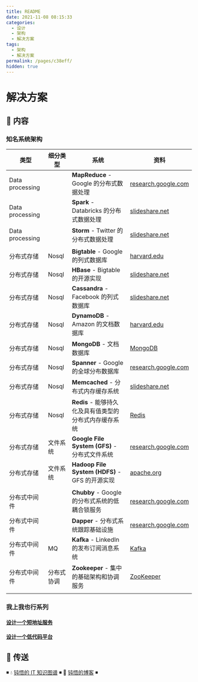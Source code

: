 ```yaml
---
title: README
date: 2021-11-08 08:15:33
categories:
  - 设计
  - 架构
  - 解决方案
tags:
  - 架构
  - 解决方案
permalink: /pages/c38eff/
hidden: true
---
```


# 解决方案

## 📖 内容

### 知名系统架构

| 类型            | 细分类型   | 系统                                                   | 资料                                                                                                                                           |
| --------------- | ---------- | ------------------------------------------------------ | ---------------------------------------------------------------------------------------------------------------------------------------------- |
| Data processing |            | **MapReduce** - Google 的分布式数据处理                | [research.google.com](http://static.googleusercontent.com/media/research.google.com/zh-CN/us/archive/mapreduce-osdi04.pdf)                     |
| Data processing |            | **Spark** - Databricks 的分布式数据处理                | [slideshare.net](http://www.slideshare.net/AGrishchenko/apache-spark-architecture)                                                             |
| Data processing |            | **Storm** - Twitter 的分布式数据处理                   | [slideshare.net](http://www.slideshare.net/previa/storm-16094009)                                                                              |
|                 |            |                                                        |                                                                                                                                                |
| 分布式存储      | Nosql      | **Bigtable** - Google 的列式数据库                     | [harvard.edu](http://www.read.seas.harvard.edu/~kohler/class/cs239-w08/chang06bigtable.pdf)                                                    |
| 分布式存储      | Nosql      | **HBase** - Bigtable 的开源实现                        | [slideshare.net](http://www.slideshare.net/alexbaranau/intro-to-hbase)                                                                         |
| 分布式存储      | Nosql      | **Cassandra** - Facebook 的列式数据库                  | [slideshare.net](http://www.slideshare.net/planetcassandra/cassandra-introduction-features-30103666)                                           |
| 分布式存储      | Nosql      | **DynamoDB** - Amazon 的文档数据库                     | [harvard.edu](http://www.read.seas.harvard.edu/~kohler/class/cs239-w08/decandia07dynamo.pdf)                                                   |
| 分布式存储      | Nosql      | **MongoDB** - 文档数据库                               | [MongoDB](https://dunwu.github.io/db-tutorial/nosql/mongodb/)                                                                                  |
| 分布式存储      | Nosql      | **Spanner** - Google 的全球分布数据库                  | [research.google.com](http://research.google.com/archive/spanner-osdi2012.pdf)                                                                 |
| 分布式存储      | Nosql      | **Memcached** - 分布式内存缓存系统                     | [slideshare.net](http://www.slideshare.net/oemebamo/introduction-to-memcached)                                                                 |
| 分布式存储      | Nosql      | **Redis** - 能够持久化及具有值类型的分布式内存缓存系统 | [Redis](https://dunwu.github.io/db-tutorial/nosql/redis/)                                                                                      |
| 分布式存储      | 文件系统   | **Google File System (GFS)** - 分布式文件系统          | [research.google.com](http://static.googleusercontent.com/media/research.google.com/zh-CN/us/archive/gfs-sosp2003.pdf)                         |
| 分布式存储      | 文件系统   | **Hadoop File System (HDFS)** - GFS 的开源实现         | [apache.org](https://hadoop.apache.org/docs/r1.2.1/hdfs_design.html)                                                                           |
|                 |            |                                                        |                                                                                                                                                |
| 分布式中间件    |            | **Chubby** - Google 的分布式系统的低耦合锁服务         | [research.google.com](http://static.googleusercontent.com/external_content/untrusted_dlcp/research.google.com/en/us/archive/chubby-osdi06.pdf) |
| 分布式中间件    |            | **Dapper** - 分布式系统跟踪基础设施                    | [research.google.com](http://static.googleusercontent.com/media/research.google.com/en//pubs/archive/36356.pdf)                                |
| 分布式中间件    | MQ         | **Kafka** - LinkedIn 的发布订阅消息系统                | [Kafka](https://dunwu.github.io/bigdata-tutorial/kafka/)                                                                                       |
| 分布式中间件    | 分布式协调 | **Zookeeper** - 集中的基础架构和协调服务               | [ZooKeeper](https://dunwu.github.io/bigdata-tutorial/zookeeper/)                                                                               |
|                 |            |                                                        |                                                                                                                                                |

### 我上我也行系列

#### [设计一个短地址服务](短地址服务.md)

#### [设计一个低代码平台](低代码平台.md)

## 🚪 传送

◾ 💧 [钝悟的 IT 知识图谱](https://dunwu.github.io/waterdrop/) ◾ 🎯 [钝悟的博客](https://dunwu.github.io/blog/) ◾
